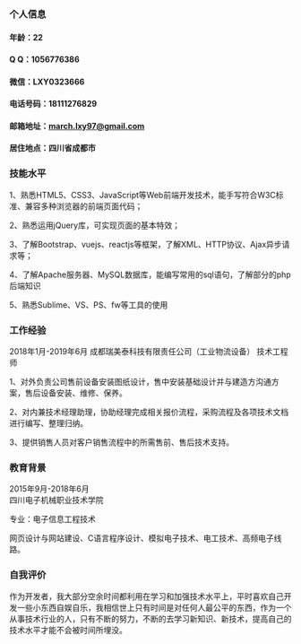 ### 个人信息
#### 年龄：22
#### Q Q：1056776386
#### 微信：LXY0323666
#### 电话号码：18111276829
#### 邮箱地址：march.lxy97@gmail.com
#### 居住地点：四川省成都市

### 技能水平
1、熟悉HTML5、CSS3、JavaScript等Web前端开发技术，能手写符合W3C标准、兼容多种浏览器的前端页面代码；

2、熟悉运用jQuery库，可实现页面的基本特效；

3、了解Bootstrap、vuejs、reactjs等框架，了解XML、HTTP协议、Ajax异步请求等；

4、了解Apache服务器、MySQL数据库，能编写常用的sql语句，了解部分的php后端知识

5、熟悉Sublime、VS、PS、fw等工具的使用

### 工作经验

2018年1月-2019年6月
成都瑞美泰科技有限责任公司（工业物流设备）  技术工程师

1、对外负责公司售前设备安装图纸设计，售中安装基础设计并与建造方沟通方案，售后设备安装、维修、保养。

2、对内兼技术经理助理，协助经理完成相关报价流程，采购流程及各项技术文档进行编写、整理归纳。

3、提供销售人员对客户销售流程中的所需售前、售后技术支持。


### 教育背景

2015年9月-2018年6月   
四川电子机械职业技术学院 

专业：电子信息工程技术

网页设计与网站建设、C语言程序设计、模拟电子技术、电工技术、高频电子线路。

### 自我评价

作为开发者，我大部分空余时间都利用在学习和加强技术水平上，平时喜欢自己开发一些小东西自娱自乐，我相信世上只有时间是对任何人最公平的东西，作为一个从事技术行业的人，只有不断的努力，不断的去学习新知识、新技术，提高自己的技术水平才能不会被时间所埋没。
